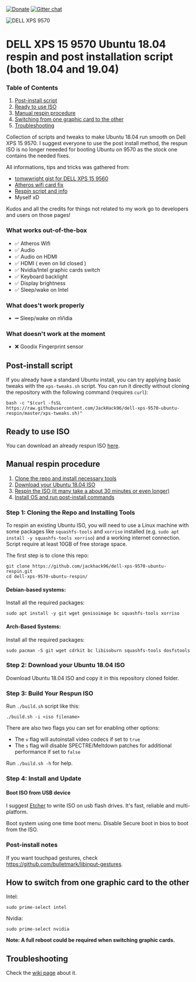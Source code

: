 [![Donate](https://img.shields.io/badge/Donate-PayPal-green.svg)](https://paypal.me/matteoiervasi)
[![Gitter chat](https://badges.gitter.im/gitterHQ/gitter.png)](https://gitter.im/dell-xps-9570-ubuntu-respin/Lobby?utm_source=share-link&utm_medium=link&utm_campaign=share-link)

![DELL XPS 9570](https://github.com/jackhack96/dell-xps-9570-ubuntu-respin/raw/master/screenshot.png)

# DELL XPS 15 9570 Ubuntu 18.04 respin and post installation script (both 18.04 and 19.04)

### Table of Contents
1. [Post-install script](#post-install-script)
2. [Ready to use ISO](#ready-to-use-iso)
3. [Manual respin procedure](#manual-respin-procedure)
4. [Switching from one graphic card to the other](#how-to-switch-from-one-graphic-card-to-the-other)
5. [Troubleshooting](#troubleshooting)

Collection of scripts and tweaks to make Ubuntu 18.04 run smooth on Dell XPS 15 9570.
I suggest everyone to use the post install method, the respun ISO is no longer neeeded for booting Ubuntu on 9570 as the stock one contains the needed fixes.

All informations, tips and tricks was gathered from:

- [tomwwright gist for DELL XPS 15 9560](https://gist.github.com/tomwwright/f88e2ddb344cf99f299935e1312da880)
- [Atheros wifi card fix](https://ubuntuforums.org/showthread.php?t=2323812&page=2)
- [Respin script and info](http://linuxiumcomau.blogspot.com/)
- Myself xD

Kudos and all the credits for things not related to my work go to developers and users on those pages!

### What works out-of-the-box

 - ✅ Atheros Wifi
 - ✅ Audio
 - ✅ Audio on HDMI
 - ✅ HDMI ( even on lid closed )
 - ✅ Nvidia/Intel graphic cards switch
 - ✅ Keyboard backlight
 - ✅ Display brightness
 - ✅ Sleep/wake on Intel

### What does't work properly
 - ➖ Sleep/wake on nVidia

### What doesn't work at the moment

 - ❌ Goodix Fingerprint sensor

## Post-install script
If you already have a standard Ubuntu install, you can try applying basic tweaks with the `xps-tweaks.sh` script.
You can run it directly without cloning the repository with the following command (requires `curl`):
```shell
bash -c "$(curl -fsSL https://raw.githubusercontent.com/JackHack96/dell-xps-9570-ubuntu-respin/master/xps-tweaks.sh)"
```

## Ready to use ISO
You can download an already respun ISO [here](https://drive.google.com/open?id=1FzOQTGXLFp_F6MxKerwicirCF2juylcO).

## Manual respin procedure

1. [Clone the repo and install necessary tools](#step-1-cloning-the-repo-and-installing-tools)
2. [Download your Ubuntu 18.04 ISO](#step-2-download-your-ubuntu-1804-iso)
3. [Respin the ISO (it many take a about 30 minutes or even longer)](#step-3-build-your-respun-iso)
4. [Install OS and run post-install commands](#step-4-install-and-update)

### Step 1: Cloning the Repo and Installing Tools

To respin an existing Ubuntu ISO, you will need to use a Linux machine with some packages like `squashfs-tools` and `xorriso` installed (e.g. `sudo apt install -y squashfs-tools xorriso`) and a working internet connection. Script require at least 10GB of free storage space.

The first step is to clone this repo: 
```
git clone https://github.com/jackhack96/dell-xps-9570-ubuntu-respin.git
cd dell-xps-9570-ubuntu-respin/
```
#### Debian-based systems:

Install all the required packages:
```
sudo apt install -y git wget genisoimage bc squashfs-tools xorriso
```
#### Arch-Based Systems:

Install all the required packages:
``` 
sudo pacman -S git wget cdrkit bc libisoburn squashfs-tools dosfstools
```

### Step 2: Download your Ubuntu 18.04 ISO

Download Ubuntu 18.04 ISO and copy it in this repository cloned folder.

### Step 3: Build Your Respun ISO

Run `./build.sh` script like this:
```shell
./build.sh -i <iso filename>
``` 
There are also two flags you can set for enabling other options:
- The `v` flag will autoinstall video codecs if set to  `true`
- The `s` flag will disable SPECTRE/Meltdown patches for additional performance if set to `false`

Run `./build.sh -h` for help.

### Step 4: Install and Update

#### Boot ISO from USB device

I suggest [Etcher](https://etcher.io/) to write ISO on usb flash drives.
It's fast, reliable and multi-platform.

Boot system using one time boot menu.
Disable Secure boot in bios to boot from the ISO.

### Post-install notes

If you want touchpad gestures, check https://github.com/bulletmark/libinput-gestures.

## How to switch from one graphic card to the other

Intel:
```
sudo prime-select intel
```
Nvidia:
```
sudo prime-select nvidia
```

**Note: A full reboot could be required when switching graphic cards.**

## Troubleshooting

Check the [wiki page](https://github.com/JackHack96/dell-xps-9570-ubuntu-respin/wiki/Troubleshooting) about it.
